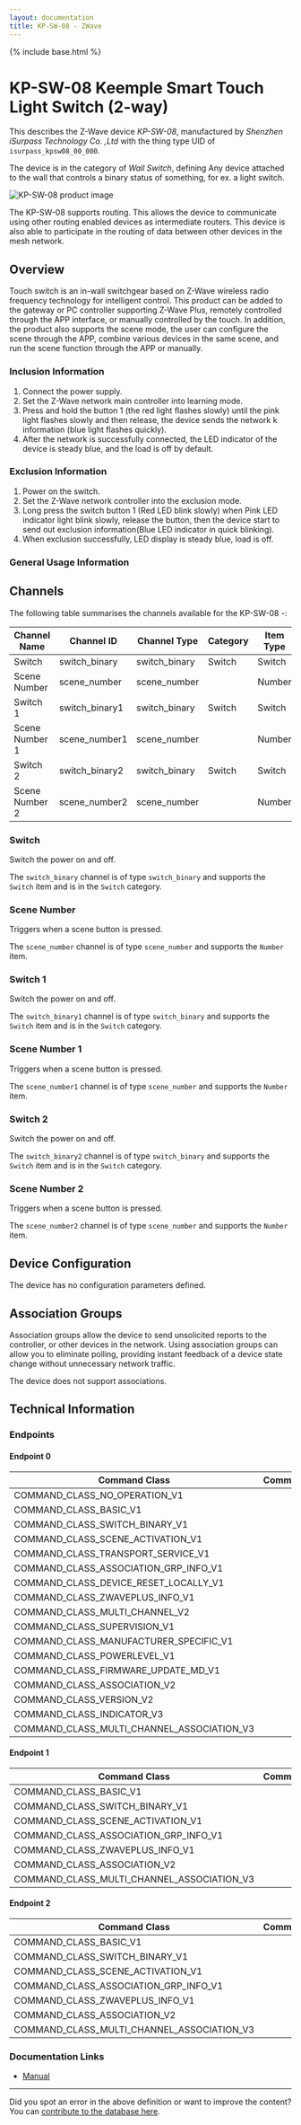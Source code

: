 ```yaml
---
layout: documentation
title: KP-SW-08 - ZWave
---
```


{% include base.html %}

# KP-SW-08 Keemple Smart Touch Light Switch (2-way)
This describes the Z-Wave device *KP-SW-08*, manufactured by *Shenzhen iSurpass Technology Co. ,Ltd* with the thing type UID of ```isurpass_kpsw08_00_000```.

The device is in the category of *Wall Switch*, defining Any device attached to the wall that controls a binary status of something, for ex. a light switch.

![KP-SW-08 product image](https://opensmarthouse.org/zwavedatabase/1523/image/)


The KP-SW-08 supports routing. This allows the device to communicate using other routing enabled devices as intermediate routers.  This device is also able to participate in the routing of data between other devices in the mesh network.

## Overview

Touch switch is an in-wall switchgear based on Z-Wave wireless radio frequency technology for intelligent control. This product can be added to the gateway or PC controller supporting Z-Wave Plus, remotely controlled through the APP interface, or manually controlled by the touch. In addition, the product also supports the scene mode, the user can configure the scene through the APP, combine various devices in the same scene, and run the scene function through the APP or manually.

### Inclusion Information

  1. Connect the power supply.
  2. Set the Z-Wave network main controller into learning mode.
  3. Press and hold the button 1 (the red light flashes slowly) until the pink light flashes slowly and then release, the device sends the network k information (blue light flashes quickly).
  4. After the network is successfully connected, the LED indicator of the device is steady blue, and the load is off by default.

### Exclusion Information

  1. Power on the switch.
  2. Set the Z-Wave network controller into the exclusion mode. 
  3. Long press the switch button 1 (Red LED blink slowly) when Pink LED indicator light blink slowly, release the button, then the device start to send out exclusion information(Blue LED indicator in quick blinking).
  4. When exclusion successfully, LED display is steady blue, load is off.

### General Usage Information



## Channels

The following table summarises the channels available for the KP-SW-08 -:

| Channel Name | Channel ID | Channel Type | Category | Item Type |
|--------------|------------|--------------|----------|-----------|
| Switch | switch_binary | switch_binary | Switch | Switch | 
| Scene Number | scene_number | scene_number |  | Number | 
| Switch 1 | switch_binary1 | switch_binary | Switch | Switch | 
| Scene Number 1 | scene_number1 | scene_number |  | Number | 
| Switch 2 | switch_binary2 | switch_binary | Switch | Switch | 
| Scene Number 2 | scene_number2 | scene_number |  | Number | 

### Switch
Switch the power on and off.

The ```switch_binary``` channel is of type ```switch_binary``` and supports the ```Switch``` item and is in the ```Switch``` category.

### Scene Number
Triggers when a scene button is pressed.

The ```scene_number``` channel is of type ```scene_number``` and supports the ```Number``` item.

### Switch 1
Switch the power on and off.

The ```switch_binary1``` channel is of type ```switch_binary``` and supports the ```Switch``` item and is in the ```Switch``` category.

### Scene Number 1
Triggers when a scene button is pressed.

The ```scene_number1``` channel is of type ```scene_number``` and supports the ```Number``` item.

### Switch 2
Switch the power on and off.

The ```switch_binary2``` channel is of type ```switch_binary``` and supports the ```Switch``` item and is in the ```Switch``` category.

### Scene Number 2
Triggers when a scene button is pressed.

The ```scene_number2``` channel is of type ```scene_number``` and supports the ```Number``` item.



## Device Configuration

The device has no configuration parameters defined.

## Association Groups

Association groups allow the device to send unsolicited reports to the controller, or other devices in the network. Using association groups can allow you to eliminate polling, providing instant feedback of a device state change without unnecessary network traffic.

The device does not support associations.
## Technical Information

### Endpoints

#### Endpoint 0

| Command Class | Comment |
|---------------|---------|
| COMMAND_CLASS_NO_OPERATION_V1| |
| COMMAND_CLASS_BASIC_V1| |
| COMMAND_CLASS_SWITCH_BINARY_V1| |
| COMMAND_CLASS_SCENE_ACTIVATION_V1| |
| COMMAND_CLASS_TRANSPORT_SERVICE_V1| |
| COMMAND_CLASS_ASSOCIATION_GRP_INFO_V1| |
| COMMAND_CLASS_DEVICE_RESET_LOCALLY_V1| |
| COMMAND_CLASS_ZWAVEPLUS_INFO_V1| |
| COMMAND_CLASS_MULTI_CHANNEL_V2| |
| COMMAND_CLASS_SUPERVISION_V1| |
| COMMAND_CLASS_MANUFACTURER_SPECIFIC_V1| |
| COMMAND_CLASS_POWERLEVEL_V1| |
| COMMAND_CLASS_FIRMWARE_UPDATE_MD_V1| |
| COMMAND_CLASS_ASSOCIATION_V2| |
| COMMAND_CLASS_VERSION_V2| |
| COMMAND_CLASS_INDICATOR_V3| |
| COMMAND_CLASS_MULTI_CHANNEL_ASSOCIATION_V3| |
#### Endpoint 1

| Command Class | Comment |
|---------------|---------|
| COMMAND_CLASS_BASIC_V1| |
| COMMAND_CLASS_SWITCH_BINARY_V1| |
| COMMAND_CLASS_SCENE_ACTIVATION_V1| |
| COMMAND_CLASS_ASSOCIATION_GRP_INFO_V1| |
| COMMAND_CLASS_ZWAVEPLUS_INFO_V1| |
| COMMAND_CLASS_ASSOCIATION_V2| |
| COMMAND_CLASS_MULTI_CHANNEL_ASSOCIATION_V3| |
#### Endpoint 2

| Command Class | Comment |
|---------------|---------|
| COMMAND_CLASS_BASIC_V1| |
| COMMAND_CLASS_SWITCH_BINARY_V1| |
| COMMAND_CLASS_SCENE_ACTIVATION_V1| |
| COMMAND_CLASS_ASSOCIATION_GRP_INFO_V1| |
| COMMAND_CLASS_ZWAVEPLUS_INFO_V1| |
| COMMAND_CLASS_ASSOCIATION_V2| |
| COMMAND_CLASS_MULTI_CHANNEL_ASSOCIATION_V3| |

### Documentation Links

* [Manual](https://opensmarthouse.org/zwavedatabase/1523/reference/KP-SW-08.pdf)

---

Did you spot an error in the above definition or want to improve the content?
You can [contribute to the database here](https://opensmarthouse.org/zwavedatabase/1523).
